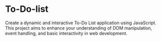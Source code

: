 # To-Do-list
Create a dynamic and interactive To-Do List application using JavaScript. This project aims to enhance your understanding of DOM manipulation, event handling, and basic interactivity in web development.
